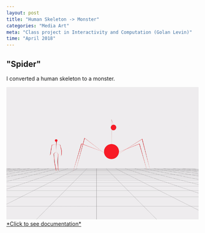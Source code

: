 ```yaml
---
layout: post
title: "Human Skeleton -> Monster"
categories: "Media Art"
meta: "Class project in Interactivity and Computation (Golan Levin)"
time: "April 2018"
---
```


## "Spider"

I converted a human skeleton to a monster.


<a href="http://cmuems.com/2018/60212s/joxin/03/04/joxin-mocap/">
<img src="/assets/spider.gif"> </a>

<a href="http://cmuems.com/2018/60212s/joxin/05/04/joxin-mocap/">
*Click to see documentation* </a>

